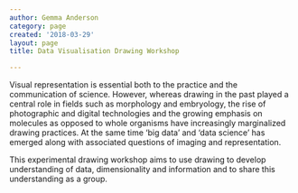 ```yaml
---
author: Gemma Anderson
category: page
created: '2018-03-29'
layout: page
title: Data Visualisation Drawing Workshop

---
```


Visual representation is essential both to the practice and the
communication of science. However, whereas drawing in the past played
a central role in fields such as morphology and embryology, the rise
of photographic and digital technologies and the growing emphasis on
molecules as opposed to whole organisms have increasingly marginalized
drawing practices. At the same time ‘big data’ and ‘data science’ has
emerged along with associated questions of imaging and representation.

This experimental drawing workshop aims to use drawing to develop
understanding of data, dimensionality and information and to share
this understanding as a group.

